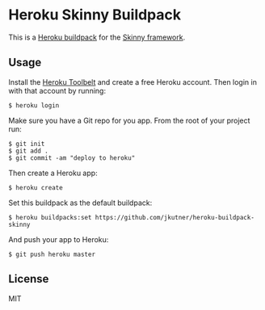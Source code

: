 # Heroku Skinny Buildpack

This is a [Heroku buildpack]() for the [Skinny framework](http://skinny-framework.org/).

## Usage

Install the [Heroku Toolbelt](https://toolbelt.heroku.com/) and create a free Heroku account. Then
login in with that account by running:

```
$ heroku login
```

Make sure you have a Git repo for you app. From the root of your project run:

```
$ git init
$ git add .
$ git commit -am "deploy to heroku"
```

Then create a Heroku app:

```
$ heroku create
```

Set this buildpack as the default buildpack:

```
$ heroku buildpacks:set https://github.com/jkutner/heroku-buildpack-skinny
```

And push your app to Heroku:

```
$ git push heroku master
```

## License

MIT